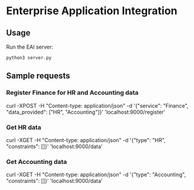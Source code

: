 # Enterprise Application Integration

## Usage

Run the EAI server:
```
python3 server.py
```

## Sample requests

### Register Finance for HR and Accounting data
curl -XPOST -H "Content-type: application/json" -d '{"service": "Finance", "data_provided": ["HR", "Accounting"]}' 'localhost:9000/register'

### Get HR data
curl -XGET -H "Content-type: application/json" -d '{"type": "HR", "constraints": []}' 'localhost:9000/data'

### Get Accounting data
curl -XGET -H "Content-type: application/json" -d '{"type": "Accounting", "constraints": []}' 'localhost:9000/data'
